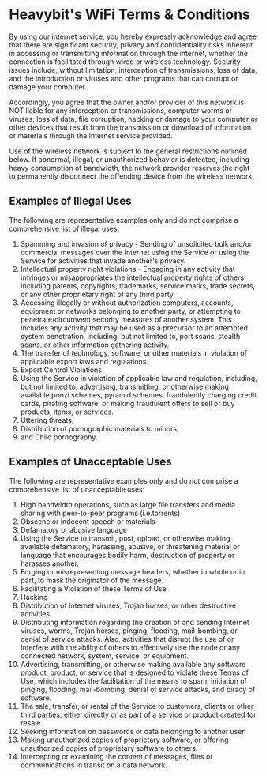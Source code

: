 # Heavybit's WiFi Terms & Conditions

By using our internet service, you hereby expressly acknowledge and agree that there are significant security, privacy and confidentiality risks inherent in accessing or transmitting information through the internet, whether the connection is facilitated through wired or wireless technology. Security issues include, without limitation, interception of transmissions, loss of data, and the introduction or viruses and other programs that can corrupt or damage your computer.

Accordingly, you agree that the owner and/or provider of this network is NOT liable for any interception or transmissions, computer worms or viruses, loss of data, file corruption, hacking or damage to your computer or other devices that result from the transmission or download of information or materials through the internet service provided.

Use of the wireless network is subject to the general restrictions outlined below. If abnormal, illegal, or unauthorized behavior is detected, including heavy consumption of bandwidth, the network provider reserves the right to permanently disconnect the offending device from the wireless network.

## Examples of Illegal Uses

The following are representative examples only and do not comprise a comprehensive list of illegal uses:

1. Spamming and invasion of privacy - Sending of unsolicited bulk and/or commercial messages over the Internet using the Service or using the Service for activities that invade another's privacy.
2. Intellectual property right violations - Engaging in any activity that infringes or misappropriates the intellectual property rights of others, including patents, copyrights, trademarks, service marks, trade secrets, or any other proprietary right of any third party.
3. Accessing illegally or without authorization computers, accounts, equipment or networks belonging to another party, or attempting to penetrate/circumvent security measures of another system. This includes any activity that may be used as a precursor to an attempted system penetration, including, but not limited to, port scans, stealth scans, or other information gathering activity.
4. The transfer of technology, software, or other materials in violation of applicable export laws and regulations.
5. Export Control Violations
6. Using the Service in violation of applicable law and regulation, including, but not limited to, advertising, transmitting, or otherwise making available ponzi schemes, pyramid schemes, fraudulently charging credit cards, pirating software, or making fraudulent offers to sell or buy products, items, or services.
7. Uttering threats;
8. Distribution of pornographic materials to minors;
9. and Child pornography.

## Examples of Unacceptable Uses

The following are representative examples only and do not comprise a comprehensive list of unacceptable uses:

1. High bandwidth operations, such as large file transfers and media sharing with peer-to-peer programs (i.e.torrents)
2. Obscene or indecent speech or materials
3. Defamatory or abusive language
4. Using the Service to transmit, post, upload, or otherwise making available defamatory, harassing, abusive, or threatening material or language that encourages bodily harm, destruction of property or harasses another.
5. Forging or misrepresenting message headers, whether in whole or in part, to mask the originator of the message.
6. Facilitating a Violation of these Terms of Use
7. Hacking
8. Distribution of Internet viruses, Trojan horses, or other destructive activities
9. Distributing information regarding the creation of and sending Internet viruses, worms, Trojan horses, pinging, flooding, mail-bombing, or denial of service attacks. Also, activities that disrupt the use of or interfere with the ability of others to effectively use the node or any connected network, system, service, or equipment.
10. Advertising, transmitting, or otherwise making available any software product, product, or service that is designed to violate these Terms of Use, which includes the facilitation of the means to spam, initiation of pinging, flooding, mail-bombing, denial of service attacks, and piracy of software.
11. The sale, transfer, or rental of the Service to customers, clients or other third parties, either directly or as part of a service or product created for resale.
12. Seeking information on passwords or data belonging to another user.
13. Making unauthorized copies of proprietary software, or offering unauthorized copies of proprietary software to others.
14. Intercepting or examining the content of messages, files or communications in transit on a data network.
